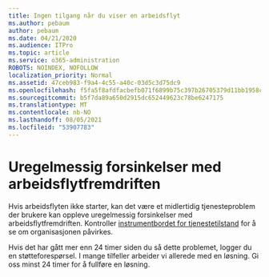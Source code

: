 ```yaml
---
title: Ingen tilgang når du viser en arbeidsflyt
ms.author: pebaum
author: pebaum
ms.date: 04/21/2020
ms.audience: ITPro
ms.topic: article
ms.service: o365-administration
ROBOTS: NOINDEX, NOFOLLOW
localization_priority: Normal
ms.assetid: 47ceb983-f9a4-4c55-a40c-03d5c3d75dc9
ms.openlocfilehash: f5fa5f8afdfacbefb071f6899b75c397b26705379d11bb1958c3d7f7be499b1f
ms.sourcegitcommit: b5f7da89a650d2915dc652449623c78be6247175
ms.translationtype: MT
ms.contentlocale: nb-NO
ms.lasthandoff: 08/05/2021
ms.locfileid: "53907783"
---
```

# <a name="intermittent-delays-with-workflow-progress"></a>Uregelmessig forsinkelser med arbeidsflytfremdriften

Hvis arbeidsflyten ikke starter, kan det være et midlertidig tjenesteproblem der brukere kan oppleve uregelmessig forsinkelser med arbeidsflytfremdriften. Kontroller [instrumentbordet for tjenestetilstand](https://admin.microsoft.com/AdminPortal/Home#/servicehealth) for å se om organisasjonen påvirkes. 

Hvis det har gått mer enn 24 timer siden du så dette problemet, logger du en støtteforespørsel. I mange tilfeller arbeider vi allerede med en løsning. Gi oss minst 24 timer for å fullføre en løsning.


  

